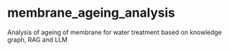 # membrane_ageing_analysis
Analysis of ageing of membrane for water treatment based on knowledge graph, RAG and LLM
